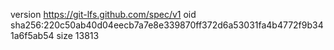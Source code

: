 version https://git-lfs.github.com/spec/v1
oid sha256:220c50ab40d04eecb7a7e8e339870ff372d6a53031fa4b4772f9b341a6f5ab54
size 13813
